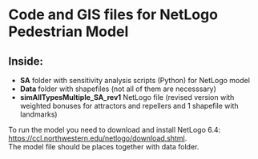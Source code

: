 # Code and GIS files for NetLogo Pedestrian Model

## **Inside:** 
- **SA** folder with sensitivity analysis scripts (Python) for NetLogo model
- **Data** folder with shapefiles (not all of them are necesssary)
- **simAllTypesMultiple_SA_rev1** NetLogo file (revised version with weighted bonuses for attractors and repellers and 1 shapefile with landmarks)

To run the model you need to download and install NetLogo 6.4: https://ccl.northwestern.edu/netlogo/download.shtml.
</br>
The model file should be places together with data folder.

